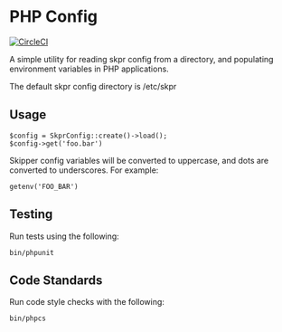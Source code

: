 # PHP Config

[![CircleCI](https://circleci.com/gh/skpr/php-config.svg?style=svg)](https://circleci.com/gh/skpr/php-config)

A simple utility for reading skpr config from a directory, and populating
environment variables in PHP applications.

The default skpr config directory is /etc/skpr

## Usage

```
$config = SkprConfig::create()->load();
$config->get('foo.bar')
```

Skipper config variables will be converted to uppercase, and dots are
converted to underscores. For example:

```
getenv('FOO_BAR')
```

## Testing

Run tests using the following:

`bin/phpunit`

## Code Standards

Run code style checks with the following:

`bin/phpcs`
